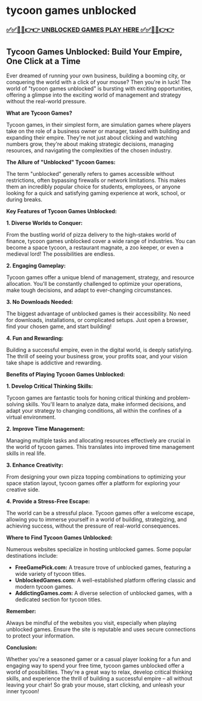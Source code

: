 # tycoon games unblocked

### [✅✅🔴🔴👉👉 UNBLOCKED GAMES PLAY HERE ✅✅🔴🔴👉👉](https://topstoryindia.com)

##  Tycoon Games Unblocked: Build Your Empire, One Click at a Time

Ever dreamed of running your own business, building a booming city, or conquering the world with a click of your mouse? Then you're in luck! The world of "tycoon games unblocked" is bursting with exciting opportunities, offering a glimpse into the exciting world of management and strategy without the real-world pressure.

**What are Tycoon Games?**

Tycoon games, in their simplest form, are simulation games where players take on the role of a business owner or manager, tasked with building and expanding their empire. They're not just about clicking and watching numbers grow, they're about making strategic decisions, managing resources, and navigating the complexities of the chosen industry. 

**The Allure of "Unblocked" Tycoon Games:**

The term "unblocked" generally refers to games accessible without restrictions, often bypassing firewalls or network limitations. This makes them an incredibly popular choice for students, employees, or anyone looking for a quick and satisfying gaming experience at work, school, or during breaks.

**Key Features of Tycoon Games Unblocked:**

**1. Diverse Worlds to Conquer:**

From the bustling world of pizza delivery to the high-stakes world of finance, tycoon games unblocked cover a wide range of industries. You can become a space tycoon, a restaurant magnate, a zoo keeper, or even a medieval lord! The possibilities are endless.

**2. Engaging Gameplay:**

Tycoon games offer a unique blend of management, strategy, and resource allocation. You'll be constantly challenged to optimize your operations, make tough decisions, and adapt to ever-changing circumstances. 

**3. No Downloads Needed:**

The biggest advantage of unblocked games is their accessibility. No need for downloads, installations, or complicated setups. Just open a browser, find your chosen game, and start building!

**4. Fun and Rewarding:**

Building a successful empire, even in the digital world, is deeply satisfying. The thrill of seeing your business grow, your profits soar, and your vision take shape is addictive and rewarding.

**Benefits of Playing Tycoon Games Unblocked:**

**1. Develop Critical Thinking Skills:**

Tycoon games are fantastic tools for honing critical thinking and problem-solving skills. You'll learn to analyze data, make informed decisions, and adapt your strategy to changing conditions, all within the confines of a virtual environment.

**2. Improve Time Management:**

Managing multiple tasks and allocating resources effectively are crucial in the world of tycoon games. This translates into improved time management skills in real life. 

**3. Enhance Creativity:**

From designing your own pizza topping combinations to optimizing your space station layout, tycoon games offer a platform for exploring your creative side. 

**4. Provide a Stress-Free Escape:**

The world can be a stressful place. Tycoon games offer a welcome escape, allowing you to immerse yourself in a world of building, strategizing, and achieving success, without the pressure of real-world consequences.

**Where to Find Tycoon Games Unblocked:**

Numerous websites specialize in hosting unblocked games. Some popular destinations include:

* **FreeGamePick.com:** A treasure trove of unblocked games, featuring a wide variety of tycoon titles.
* **UnblockedGames.com:** A well-established platform offering classic and modern tycoon games.
* **AddictingGames.com:** A diverse selection of unblocked games, with a dedicated section for tycoon titles.

**Remember:**

Always be mindful of the websites you visit, especially when playing unblocked games. Ensure the site is reputable and uses secure connections to protect your information.

**Conclusion:**

Whether you're a seasoned gamer or a casual player looking for a fun and engaging way to spend your free time, tycoon games unblocked offer a world of possibilities. They're a great way to relax, develop critical thinking skills, and experience the thrill of building a successful empire – all without leaving your chair! So grab your mouse, start clicking, and unleash your inner tycoon! 
